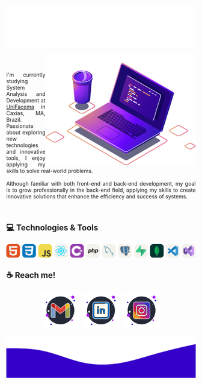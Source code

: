 ![top img](./images/top.svg)

<img src="./images/laptop.png" alt="ilustração de um computador" min-width="400px" max-width="400px" width="400px" align="right">
<br><br>
<p align=justify>I'm currently studying System Analysis and Development at <a href="https://unifacema.edu.br/">UniFacema</a> in Caxias, MA, Brazil. Passionate about exploring new technologies and innovative tools, I enjoy applying my skills to solve real-world problems.
<br>
<br>
Although familiar with both front-end and back-end development, my goal is to grow professionally in the back-end field, applying my skills to create innovative solutions that enhance the efficiency and success of systems.
</p>
<br>
<h2 align="left">💻 Technologies & Tools</h2>

###

<div align="center">
	<picture style="object-position: 250px 125px;">
		<source media="(prefers-color-scheme: dark)" srcset="./icons/skills-dark.svg">
		<img src="./icons/skills-light.svg" alt="Skill Icons">
	</picture>
</div>

###

<h2 align="left">☕ Reach me!</h2>

###

<p align="center" style="display: flex; justify-content: center; gap: 0.5rem;">
  <a href="mailto:usaan.gabriel@gmail.com">
    <picture>
      <source srcset="./icons/gmail.svg" media="(prefers-color-scheme: light)">
      <img src="./icons/gmail-dark.svg" alt="Email" />
    </picture>
  </a>
  <a href="#">
    <picture>
      <source srcset="./icons/linkedin.svg" media="(prefers-color-scheme: light)">
      <img src="./icons/linkedin-dark.svg" alt="LinkedIn" />
    </picture>
  </a>
  <a href="#">
    <picture>
      <source srcset="./icons/instagram.svg" media="(prefers-color-scheme: light)">
      <img src="./icons/instagram-dark.svg" alt="Instagram" />
    </picture>
  </a>
</p>

![bottom img](./images/bottom.svg)
